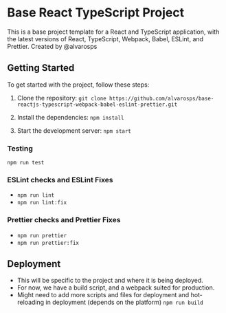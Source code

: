 # Base React TypeScript Project

This is a base project template for a React and TypeScript application, with the latest versions of React, TypeScript, Webpack, Babel, ESLint, and Prettier. Created by @alvarosps

## Getting Started

To get started with the project, follow these steps:

1. Clone the repository:
`git clone https://github.com/alvarosps/base-reactjs-typescript-webpack-babel-eslint-prettier.git`

2. Install the dependencies:
`npm install`

3. Start the development server:
`npm start`

### Testing
`npm run test`

### ESLint checks and ESLint Fixes
- `npm run lint`
- `npm run lint:fix`

### Prettier checks and Prettier Fixes
- `npm run prettier`
- `npm run prettier:fix`

## Deployment

- This will be specific to the project and where it is being deployed.
- For now, we have a build script, and a webpack suited for production.
- Might need to add more scripts and files for deployment and hot-reloading in deployment (depends on the platform)
`npm run build`